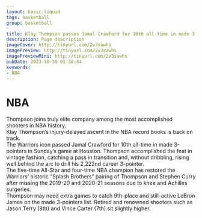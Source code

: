 ```yaml
---
layout: basic.liquid
tags: basketball
group: basketball

title: Klay Thompson passes Jamal Crawford for 10th all-time in made 3-pointers
description: Page description
imageCover: http://tinyurl.com/2v3sawhs
imagePreview: http://tinyurl.com/2v3sawhs
imagePreviewMini: http://tinyurl.com/2v3sawhs
pubDate: 2023-10-30 01:38:44
keywords:
- NBA
---
```


# NBA

<p>Thompson joins truly elite company among the most accomplished shooters in NBA history.<br />Klay Thompson&rsquo;s injury-delayed ascent in the NBA record books is back on track.<br />The Warriors icon passed Jamal Crawford for 10th all-time in made 3-pointers in Sunday&rsquo;s game at Houston. Thompson accomplished the feat in vintage fashion, catching a pass in transition and, without dribbling, rising well behind the arc to drill his 2,222nd career 3-pointer.<br />The five-time All-Star and four-time NBA champion has restored the Warriors&rsquo; historic &ldquo;Splash Brothers&rdquo; pairing of Thompson and Stephen Curry after missing the 2019-20 and 2020-21 seasons due to knee and Achilles surgeries.<br />Thompson may need extra games to catch 9th-place and still-active LeBron James on the made 3-pointers list. Retired and renowned shooters such as Jason Terry (8th) and Vince Carter (7th) sit slightly higher.</p>

